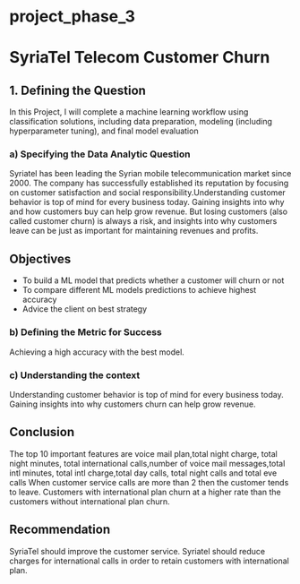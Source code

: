 # project_phase_3

# SyriaTel Telecom Customer Churn

## 1. Defining the Question

In this Project, I will complete a machine learning workflow using classification solutions, including data preparation, modeling (including hyperparameter tuning), and final model evaluation

### a) Specifying the Data Analytic Question

Syriatel has been leading the Syrian mobile telecommunication market since 2000. The company has successfully established its reputation by focusing on customer satisfaction and social responsibility.Understanding customer behavior is top of mind for every business today. Gaining insights into why and how customers buy can help grow revenue. But losing customers (also called customer churn) is always a risk, and insights into why customers leave can be just as important for maintaining revenues and profits.


## Objectives

- To build a ML model that predicts whether a customer will churn or not
- To compare different ML models predictions to achieve highest accuracy
- Advice the client on best strategy

### b) Defining the Metric for Success

Achieving a high accuracy with the best model.

### c) Understanding the context

Understanding customer behavior is top of mind for every business today. Gaining insights into why customers churn can help grow revenue.

## Conclusion

The top 10 important features are voice mail plan,total night charge, total night minutes, total international calls,number of voice mail messages,total intl minutes, total intl charge,total day calls, total night calls and total eve calls
When customer service calls are more than 2 then the customer tends to leave.
Customers with international plan churn at a higher rate than the customers without international plan churn.

## Recommendation

SyriaTel should improve the customer service.
Syriatel should reduce charges for international calls in order to retain customers with international plan.
